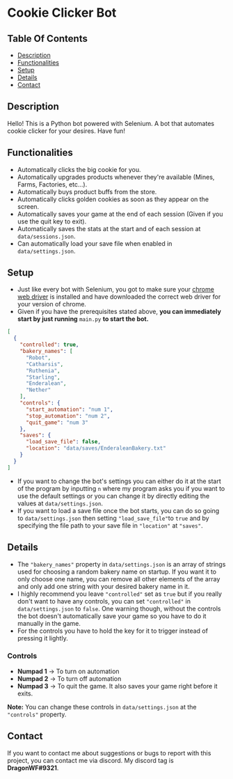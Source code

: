 # Cookie Clicker Bot

## Table Of Contents

- [Description](#Description)
- [Functionalities](#Functionalities)
- [Setup](#Setup)
- [Details](#Details)
- [Contact](#Contact)

## Description

Hello! This is a Python bot powered with Selenium. A bot that automates cookie clicker
for your desires. Have fun!

## Functionalities

- Automatically clicks the big cookie for you.
- Automatically upgrades products whenever they're available (Mines, Farms, Factories, etc...).
- Automatically buys product buffs from the store.
- Automatically clicks golden cookies as soon as they appear on the screen.
- Automatically saves your game at the end of each session (Given if you use the quit key to exit).
- Automatically saves the stats at the start and of each session at `data/sessions.json`.
- Can automatically load your save file when enabled in `data/settings.json`.

## Setup

- Just like every bot with Selenium, you got to make sure your
  [chrome web driver](https://sites.google.com/a/chromium.org/chromedriver/downloads)
  is installed and have downloaded the correct web driver for your version of chrome.
- Given if you have the prerequisites stated above, **you can immediately start by just running**
  `main.py` **to start the bot.**

```json
[
  {
    "controlled": true,
    "bakery_names": [
      "Robot",
      "Catharsis",
      "Ruthenia",
      "Starling",
      "Enderalean",
      "Nether"
    ],
    "controls": {
      "start_automation": "num 1",
      "stop_automation": "num 2",
      "quit_game": "num 3"
    },
    "saves": {
      "load_save_file": false,
      "location": "data/saves/EnderaleanBakery.txt"
    }
  }
]
```

- If you want to change the bot's settings you can either do it at the start of the program
  by inputting `n` where my program asks you if you want to use the default settings or you
  can change it by directly editing the values at `data/settings.json`.
- If you want to load a save file once the bot starts, you can do so going to `data/settings.json`
  then setting `"load_save_file"`to `true` and by specifying the file path to your save file
  in `"location"` at `"saves"`.

## Details

- The `"bakery_names"` property in `data/settings.json` is an array of strings used for choosing
  a random bakery name on startup. If you want it to only choose one name, you can remove all other
  elements of the array and only add one string with your desired bakery name in it.
- I highly recommend you leave `"controlled"` set as `true` but if you really don't want to
  have any controls, you can set `"controlled"` in `data/settings.json` to `false`. One warning
  though, without the controls the bot doesn't automatically save your game so you have to
  do it manually in the game.
- For the controls you have to hold the key for it to trigger instead of pressing it lightly.

### Controls

- **Numpad 1** -> To turn on automation
- **Numpad 2** -> To turn off automation
- **Numpad 3** -> To quit the game. It also saves your game right before it exits.

**Note:** You can change these controls in `data/settings.json` at the `"controls"`
property.

## Contact

If you want to contact me about suggestions or bugs to report with this project, you
can contact me via discord. My discord tag is **DragonWF#9321**.
